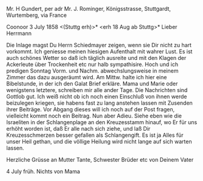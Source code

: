 Mr. H Gundert, per adr Mr. J. Rominger, Königsstrasse, Stuttgardt, Wurtemberg, via France

 Coonoor 3 July 1858
 <(Stuttg erh)>* <erh 18 Aug ab Stuttg>*
Lieber Herrmann

Die Inlage magst Du Herrn Schiedmayer zeigen, wenn sie Dir nicht zu hart vorkommt. Ich geniesse meinen hiesigen Aufenthalt mit wahrer Lust. Es ist auch schönes Wetter so daß ich täglich ausreite und mit den Klagen der Ackerleute über Trockenheit etc nur halb sympathisire. Hoch und ich predigen Sonntag Vorm. und Nachm. abwechslungsweise in meinem Zimmer das dazu ausgeräumt wird. Am Mittw. halte ich hier eine Bibelstunde, in der ich den Galat Brief erkläre. Mama und Marie oder wenigstens letztere, schreiben mir alle ander Tage. Die Nachrichten sind Gottlob gut. Ich weiß nicht ob ich noch einen Einschluß von ihnen werde beizulegen kriegen, sie habens fast zu lang anstehen lassen mit Zusenden ihrer Beiträge. Vor Abgang dieses will ich noch auf der Post fragen, vielleicht kommt noch ein Beitrag. Nun aber Adieu. Siehe eben wie die Israeliten in der Schlangenplage an den Kreuzesstamm hinauf, wo Er für uns erhöht worden ist, daß Er alle nach sich ziehe, und laß Dir Kreuzesschmerzen besser gefallen als Schlangengift. Es ist ja Alles für unser Heil gethan, und die völlige Heilung wird nicht lange auf sich warten lassen.

Herzliche Grüsse an Mutter Tante, Schwester Brüder etc von
 Deinem Vater

4 July früh. Nichts von Mama

